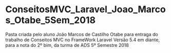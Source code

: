 # ConseitosMVC_Laravel_Joao_Marcos_Otabe_5Sem_2018
Pasta criada pelo aluno João Marcos de Castilho Otabe para entraga do trabalho de Conseitos MVC no FrameWork Laravel Versão 5.4 em diante, para a nota do 2º bim, da turma de ADS 5º Semestre 2018
